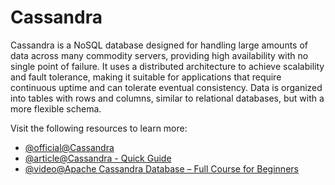 # Cassandra

Cassandra is a NoSQL database designed for handling large amounts of data across many commodity servers, providing high availability with no single point of failure. It uses a distributed architecture to achieve scalability and fault tolerance, making it suitable for applications that require continuous uptime and can tolerate eventual consistency. Data is organized into tables with rows and columns, similar to relational databases, but with a more flexible schema.

Visit the following resources to learn more:

- [@official@Cassandra](https://cassandra.apache.org/_/index.html)
- [@article@Cassandra - Quick Guide](https://www.tutorialspoint.com/cassandra/cassandra_quick_guide.htm)
- [@video@Apache Cassandra Database – Full Course for Beginners](https://www.youtube.com/watch?v=J-cSy5MeMOA)